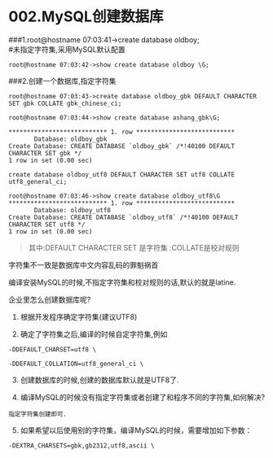 002.MySQL创建数据库
==================
###1.root@hostname 07:03:41->create database oldboy;   
 #未指定字符集,采用MySQL默认配置
```
root@hostname 07:03:42->show create database oldboy \G;
```
###2.创建一个数据库,指定字符集
```
root@hostname 07:03:43->create database oldboy_gbk DEFAULT CHARACTER SET gbk COLLATE gbk_chinese_ci;

root@hostname 07:03:44->show create database ashang_gbk\G;

*************************** 1. row ***************************
       Database: oldboy_gbk
Create Database: CREATE DATABASE `oldboy_gbk` /*!40100 DEFAULT CHARACTER SET gbk */
1 row in set (0.00 sec)

create database oldboy_utf8 DEFAULT CHARACTER SET utf8 COLLATE utf8_general_ci;

root@hostname 07:03:46->show create database oldboy_utf8\G
*************************** 1. row ***************************
       Database: oldboy_utf8
Create Database: CREATE DATABASE `oldboy_utf8` /*!40100 DEFAULT CHARACTER SET utf8 */
1 row in set (0.00 sec)

```

>其中:DEFAULT CHARACTER SET 是字符集
>        :COLLATE是校对规则

字符集不一致是数据库中文内容乱码的罪魁祸首

编译安装MySQL的时候,不指定字符集和校对规则的话,默认的就是latine.

企业里怎么创建数据库呢?

   1. 根据开发程序确定字符集(建议UTF8)

   2. 确定了字符集之后,编译的时候自定字符集,例如

    -DDEFAULT_CHARSET=utf8 \

    -DDEFAULT_COLLATION=utf8_general_ci \

   3. 创建数据库的时候,创建的数据库默认就是UTF8了.

   4. 编译MySQL的时候没有指定字符集或者创建了和程序不同的字符集,如何解决?

    指定字符集创建即可.

   5. 如果希望以后使用别的字符集，编译MySQL的时候，需要增加如下参数：

    -DEXTRA_CHARSETS=gbk,gb2312,utf8,ascii \

